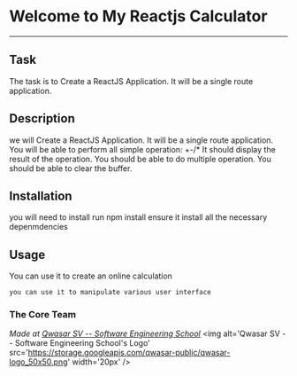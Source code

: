 # Welcome to My Reactjs Calculator
***

## Task
The task is to Create a ReactJS Application.
It will be a single route application.

## Description
we will Create a ReactJS Application. It will be a single route application.
You will be able to perform all simple operation: +-/*
It should display the result of the operation.
You should be able to do multiple operation.
You should be able to clear the buffer.

## Installation
you will need to install run npm install 
ensure it install all the necessary depenmdencies 

## Usage
You can use it to create an online calculation 
```
you can use it to manipulate various user interface 
```

### The Core Team


<span><i>Made at <a href='https://qwasar.io'>Qwasar SV -- Software Engineering School</a></i></span>
<span><img alt='Qwasar SV -- Software Engineering School's Logo' src='https://storage.googleapis.com/qwasar-public/qwasar-logo_50x50.png' width='20px' /></span>
